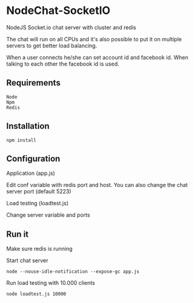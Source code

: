 # NodeChat-SocketIO
NodeJS Socket.io chat server with cluster and redis

The chat will run on all CPUs and it's also possible to put it on multiple servers to get better load balancing.

When a user connects he/she can set account id and facebook id. When talking to each other the facebook id is used.



Requirements
------------

    Node
    Npm
    Redis


Installation
------------

    npm install 


Configuration
-------------

Application (app.js)

Edit conf variable with redis port and host. You can also change the chat server port (default 5223)

Load testing (loadtest.js)

Change server variable and ports


Run it
------

Make sure redis is running

Start chat server

	node --nouse-idle-notification --expose-gc app.js

Run load testing with 10.000 clients

	node loadtest.js 10000